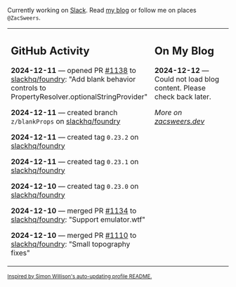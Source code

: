 Currently working on [Slack](https://slack.com/). Read [my blog](https://zacsweers.dev/) or follow me on places `@ZacSweers`.

<table><tr><td valign="top" width="60%">

## GitHub Activity
<!-- githubActivity starts -->
**2024-12-11** — opened PR [#1138](https://github.com/slackhq/foundry/pull/1138) to [slackhq/foundry](https://github.com/slackhq/foundry): "Add blank behavior controls to PropertyResolver.optionalStringProvider"

**2024-12-11** — created branch `z/blankProps` on [slackhq/foundry](https://github.com/slackhq/foundry)

**2024-12-11** — created tag `0.23.2` on [slackhq/foundry](https://github.com/slackhq/foundry)

**2024-12-11** — created tag `0.23.1` on [slackhq/foundry](https://github.com/slackhq/foundry)

**2024-12-10** — created tag `0.23.0` on [slackhq/foundry](https://github.com/slackhq/foundry)

**2024-12-10** — merged PR [#1134](https://github.com/slackhq/foundry/pull/1134) to [slackhq/foundry](https://github.com/slackhq/foundry): "Support emulator.wtf"

**2024-12-10** — merged PR [#1110](https://github.com/slackhq/foundry/pull/1110) to [slackhq/foundry](https://github.com/slackhq/foundry): "Small topography fixes"
<!-- githubActivity ends -->
</td><td valign="top" width="40%">

## On My Blog
<!-- blog starts -->
**2024-12-12** — Could not load blog content. Please check back later.
<!-- blog ends -->
_More on [zacsweers.dev](https://zacsweers.dev/)_
</td></tr></table>

<sub><a href="https://simonwillison.net/2020/Jul/10/self-updating-profile-readme/">Inspired by Simon Willison's auto-updating profile README.</a></sub>
